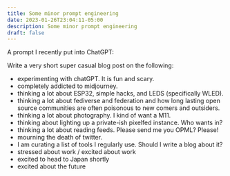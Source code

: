 ```yaml
---
title: Some minor prompt engineering
date: 2023-01-26T23:04:11-05:00
description: Some minor prompt engineering
draft: false
---
```

A prompt I recently put into ChatGPT:

Write a very short super casual blog post on the following:
- experimenting with chatGPT. It is fun and scary. 
- completely addicted to midjourney.
- thinking a lot about ESP32, simple hacks, and LEDS (specifically WLED).
- thinking a lot about fediverse and federation and how long lasting open source communities are often poisonous to new comers and outsiders.
- thinking a lot about photography. I kind of want a M11.
- thinking about lighting up a private-ish pixelfed instance. Who wants in?
- thinking a lot about reading feeds. Please send me you OPML? Please!
- mourning the death of twitter.
- I am curating a list of tools I regularly use. Should I write a blog about it?
- stressed about work / excited about work
- excited to head to Japan shortly
- excited about the future


